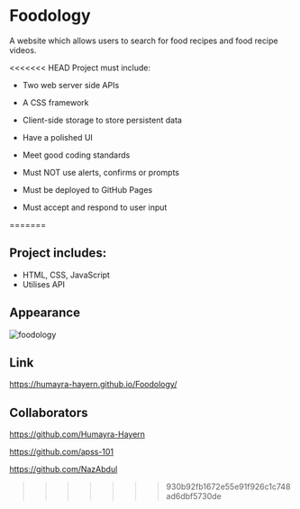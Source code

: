 # Foodology

A website which allows users to search for food recipes and food recipe videos.

<<<<<<< HEAD
Project must include:

- Two web server side APIs

- A CSS framework

- Client-side storage to store persistent data

- Have a polished UI

- Meet good coding standards

- Must NOT use alerts, confirms or prompts

- Must be deployed to GitHub Pages

- Must accept and respond to user input

=======

## Project includes:

- HTML, CSS, JavaScript
- Utilises API

## Appearance

![foodology](https://user-images.githubusercontent.com/95111780/177333176-d2a136a2-18b1-411f-9fce-14679a1ffd74.PNG)

## Link

https://humayra-hayern.github.io/Foodology/

## Collaborators

https://github.com/Humayra-Hayern

https://github.com/apss-101

https://github.com/NazAbdul

> > > > > > > 930b92fb1672e55e91f926c1c748ad6dbf5730de
